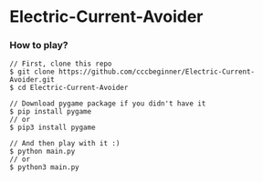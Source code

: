 # Electric-Current-Avoider

### How to play?
```
// First, clone this repo
$ git clone https://github.com/cccbeginner/Electric-Current-Avoider.git
$ cd Electric-Current-Avoider

// Download pygame package if you didn't have it
$ pip install pygame
// or
$ pip3 install pygame

// And then play with it :) 
$ python main.py
// or
$ python3 main.py
```
